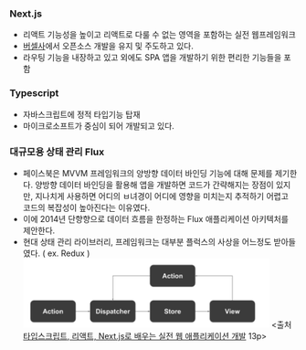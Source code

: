 ### Next.js

- 리액트 기능성을 높이고 리액트로 다룰 수 없는 영역을 포함하는 실전 웹프레임워크
- [버셀사](https://vercel.com)에서 오픈소스 개발을 유지 및 주도하고 있다.
- 라우팅 기능을 내장하고 있고 외에도 SPA 앱을 개발하기 위한 편리한 기능들을 포함

### Typescript

- 자바스크립트에 정적 타입기능 탑재
- 마이크로소프트가 중심이 되어 개발되고 있다.

### 대규모용 상태 관리 Flux

- 페이스북은 MVVM 프레임워크의 양방향 데이터 바인딩 기능에 대해 문제를 제기한다. 양방향 데이터 바인딩을 활용해 앱을 개발하면 코드가 간략해지는 장점이 있지만, 지나치게 사용하면 어디의 ㅂ녀경이 어디에 영향을 미치는지 추적하기 어렵고 코드의 복잡성이 높아진다는 이유였다.
- 이에 2014년 단향향으로 데이터 흐름을 한정하는 Flux 애플리케이션 아키텍처를 제안한다.
- 현대 상태 관리 라이브러리, 프레임워크는 대부분 플럭스의 사상을 어느정도 받아들였다. ( ex. Redux )
  ![Alt text](image.png)
  <출처 [타입스크립트, 리액트, Next.js로 배우는 실전 웹 애플리케이션 개발](https://ebook-product.kyobobook.co.kr/dig/epd/ebook/E000005424419) 13p>
